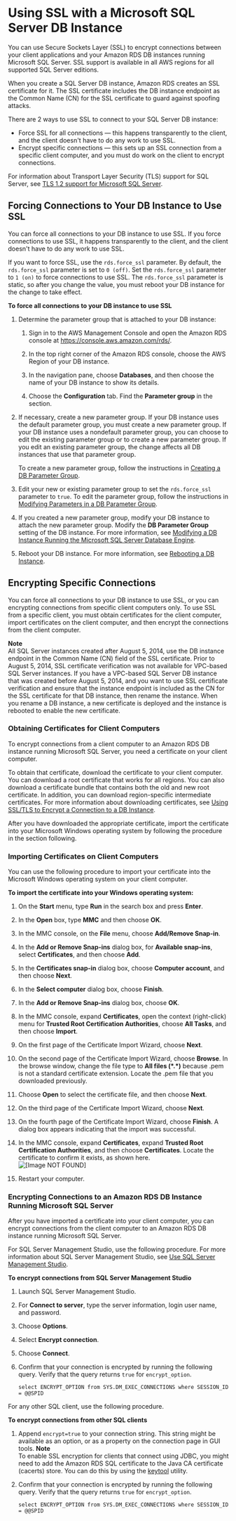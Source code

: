 # Using SSL with a Microsoft SQL Server DB Instance<a name="SQLServer.Concepts.General.SSL.Using"></a>

You can use Secure Sockets Layer \(SSL\) to encrypt connections between your client applications and your Amazon RDS DB instances running Microsoft SQL Server\. SSL support is available in all AWS regions for all supported SQL Server editions\. 

When you create a SQL Server DB instance, Amazon RDS creates an SSL certificate for it\. The SSL certificate includes the DB instance endpoint as the Common Name \(CN\) for the SSL certificate to guard against spoofing attacks\. 

There are 2 ways to use SSL to connect to your SQL Server DB instance: 
+ Force SSL for all connections — this happens transparently to the client, and the client doesn't have to do any work to use SSL\. 
+ Encrypt specific connections — this sets up an SSL connection from a specific client computer, and you must do work on the client to encrypt connections\. 

For information about Transport Layer Security \(TLS\) support for SQL Server, see [ TLS 1\.2 support for Microsoft SQL Server](https://support.microsoft.com/en-ca/help/3135244/tls-1-2-support-for-microsoft-sql-server)\.

## Forcing Connections to Your DB Instance to Use SSL<a name="SQLServer.Concepts.General.SSL.Forcing"></a>

You can force all connections to your DB instance to use SSL\. If you force connections to use SSL, it happens transparently to the client, and the client doesn't have to do any work to use SSL\. 

If you want to force SSL, use the `rds.force_ssl` parameter\. By default, the `rds.force_ssl` parameter is set to `0 (off)`\. Set the `rds.force_ssl` parameter to `1 (on)` to force connections to use SSL\. The `rds.force_ssl` parameter is static, so after you change the value, you must reboot your DB instance for the change to take effect\. 

**To force all connections to your DB instance to use SSL**

1. Determine the parameter group that is attached to your DB instance: 

   1. Sign in to the AWS Management Console and open the Amazon RDS console at [https://console\.aws\.amazon\.com/rds/](https://console.aws.amazon.com/rds/)\.

   1. In the top right corner of the Amazon RDS console, choose the AWS Region of your DB instance\. 

   1. In the navigation pane, choose **Databases**, and then choose the name of your DB instance to show its details\. 

   1. Choose the **Configuration** tab\. Find the **Parameter group** in the section\.  

1. If necessary, create a new parameter group\. If your DB instance uses the default parameter group, you must create a new parameter group\. If your DB instance uses a nondefault parameter group, you can choose to edit the existing parameter group or to create a new parameter group\. If you edit an existing parameter group, the change affects all DB instances that use that parameter group\. 

   To create a new parameter group, follow the instructions in [Creating a DB Parameter Group](USER_WorkingWithParamGroups.md#USER_WorkingWithParamGroups.Creating)\. 

1. Edit your new or existing parameter group to set the `rds.force_ssl` parameter to `true`\. To edit the parameter group, follow the instructions in [Modifying Parameters in a DB Parameter Group](USER_WorkingWithParamGroups.md#USER_WorkingWithParamGroups.Modifying)\. 

1. If you created a new parameter group, modify your DB instance to attach the new parameter group\. Modify the **DB Parameter Group** setting of the DB instance\. For more information, see [Modifying a DB Instance Running the Microsoft SQL Server Database Engine](USER_ModifyInstance.SQLServer.md)\. 

1. Reboot your DB instance\. For more information, see [Rebooting a DB Instance](USER_RebootInstance.md)\. 

## Encrypting Specific Connections<a name="SQLServer.Concepts.General.SSL.Client"></a>

You can force all connections to your DB instance to use SSL, or you can encrypting connections from specific client computers only\. To use SSL from a specific client, you must obtain certificates for the client computer, import certificates on the client computer, and then encrypt the connections from the client computer\. 

**Note**  
All SQL Server instances created after August 5, 2014, use the DB instance endpoint in the Common Name \(CN\) field of the SSL certificate\. Prior to August 5, 2014, SSL certificate verification was not available for VPC\-based SQL Server instances\. If you have a VPC\-based SQL Server DB instance that was created before August 5, 2014, and you want to use SSL certificate verification and ensure that the instance endpoint is included as the CN for the SSL certificate for that DB instance, then rename the instance\. When you rename a DB instance, a new certificate is deployed and the instance is rebooted to enable the new certificate\.

### Obtaining Certificates for Client Computers<a name="SQLServer.Concepts.General.SSL.Certificates"></a>

To encrypt connections from a client computer to an Amazon RDS DB instance running Microsoft SQL Server, you need a certificate on your client computer\. 

To obtain that certificate, download the certificate to your client computer\. You can download a root certificate that works for all regions\. You can also download a certificate bundle that contains both the old and new root certificate\. In addition, you can download region\-specific intermediate certificates\. For more information about downloading certificates, see [Using SSL/TLS to Encrypt a Connection to a DB Instance](UsingWithRDS.SSL.md)\.

After you have downloaded the appropriate certificate, import the certificate into your Microsoft Windows operating system by following the procedure in the section following\. 

### Importing Certificates on Client Computers<a name="SQLServer.Concepts.General.SSL.Importing"></a>

You can use the following procedure to import your certificate into the Microsoft Windows operating system on your client computer\. 

**To import the certificate into your Windows operating system:**

1. On the **Start** menu, type **Run** in the search box and press **Enter**\. 

1. In the **Open** box, type **MMC** and then choose **OK**\. 

1. In the MMC console, on the **File** menu, choose **Add/Remove Snap\-in**\. 

1. In the **Add or Remove Snap\-ins** dialog box, for **Available snap\-ins**, select **Certificates**, and then choose **Add**\. 

1. In the **Certificates snap\-in** dialog box, choose **Computer account**, and then choose **Next**\. 

1. In the **Select computer** dialog box, choose **Finish**\. 

1. In the **Add or Remove Snap\-ins** dialog box, choose **OK**\. 

1. In the MMC console, expand **Certificates**, open the context \(right\-click\) menu for **Trusted Root Certification Authorities**, choose **All Tasks**, and then choose **Import**\. 

1. On the first page of the Certificate Import Wizard, choose **Next**\. 

1. On the second page of the Certificate Import Wizard, choose **Browse**\. In the browse window, change the file type to **All files \(\*\.\*\)** because \.pem is not a standard certificate extension\. Locate the \.pem file that you downloaded previously\. 

1. Choose **Open** to select the certificate file, and then choose **Next**\. 

1. On the third page of the Certificate Import Wizard, choose **Next**\. 

1. On the fourth page of the Certificate Import Wizard, choose **Finish**\. A dialog box appears indicating that the import was successful\. 

1. In the MMC console, expand **Certificates**, expand **Trusted Root Certification Authorities**, and then choose **Certificates**\. Locate the certificate to confirm it exists, as shown here\.  
![\[Image NOT FOUND\]](http://docs.aws.amazon.com/AmazonRDS/latest/UserGuide/images/rds_sql_ssl_cert.png)

1. Restart your computer\.

### Encrypting Connections to an Amazon RDS DB Instance Running Microsoft SQL Server<a name="SQLServer.Concepts.General.SSL.Encrypting"></a>

After you have imported a certificate into your client computer, you can encrypt connections from the client computer to an Amazon RDS DB instance running Microsoft SQL Server\. 

For SQL Server Management Studio, use the following procedure\. For more information about SQL Server Management Studio, see [Use SQL Server Management Studio](http://msdn.microsoft.com/en-us/library/ms174173.aspx)\. 

**To encrypt connections from SQL Server Management Studio**

1. Launch SQL Server Management Studio\. 

1. For **Connect to server**, type the server information, login user name, and password\. 

1. Choose **Options**\. 

1. Select **Encrypt connection**\. 

1. Choose **Connect**\.

1. Confirm that your connection is encrypted by running the following query\. Verify that the query returns `true` for `encrypt_option`\. 

   ```
   select ENCRYPT_OPTION from SYS.DM_EXEC_CONNECTIONS where SESSION_ID = @@SPID
   ```

For any other SQL client, use the following procedure\. 

**To encrypt connections from other SQL clients**

1. Append `encrypt=true` to your connection string\. This string might be available as an option, or as a property on the connection page in GUI tools\. 
**Note**  
To enable SSL encryption for clients that connect using JDBC, you might need to add the Amazon RDS SQL certificate to the Java CA certificate \(cacerts\) store\. You can do this by using the [ keytool](http://docs.oracle.com/javase/7/docs/technotes/tools/solaris/keytool.html) utility\. 

1. Confirm that your connection is encrypted by running the following query\. Verify that the query returns `true` for `encrypt_option`\. 

   ```
   select ENCRYPT_OPTION from SYS.DM_EXEC_CONNECTIONS where SESSION_ID = @@SPID
   ```